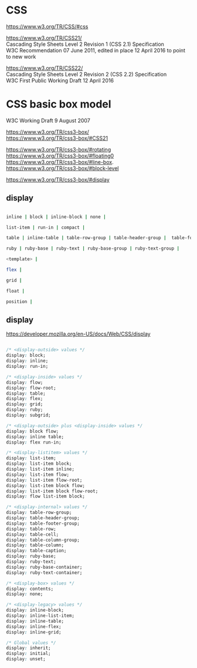 # CSS  

https://www.w3.org/TR/CSS/#css  


https://www.w3.org/TR/CSS21/  
Cascading Style Sheets Level 2 Revision 1 (CSS 2.1) Specification  
W3C Recommendation 07 June 2011, edited in place 12 April 2016 to point to new work

https://www.w3.org/TR/CSS22/  
Cascading Style Sheets Level 2 Revision 2 (CSS 2.2) Specification  
W3C First Public Working Draft 12 April 2016



# CSS basic box model  

W3C Working Draft 9 August 2007

https://www.w3.org/TR/css3-box/  
https://www.w3.org/TR/css3-box/#CSS21  


https://www.w3.org/TR/css3-box/#rotating  
https://www.w3.org/TR/css3-box/#floating0  
https://www.w3.org/TR/css3-box/#line-box.  
https://www.w3.org/TR/css3-box/#block-level  

https://www.w3.org/TR/css3-box/#display




## display  

```sh

inline | block | inline-block | none |  

list-item | run-in | compact |  

table | inline-table | table-row-group | table-header-group |  table-footer-group | table-row | table-column-group | table-column |  table-cell | table-caption | 

ruby | ruby-base | ruby-text | ruby-base-group | ruby-text-group |  

<template> |  

flex |  

grid |  

float |  

position |  

``` 

## display  

https://developer.mozilla.org/en-US/docs/Web/CSS/display  


```css

/* <display-outside> values */
display: block;
display: inline;
display: run-in;

/* <display-inside> values */
display: flow;
display: flow-root;
display: table;
display: flex;
display: grid;
display: ruby;
display: subgrid;

/* <display-outside> plus <display-inside> values */
display: block flow;
display: inline table;
display: flex run-in;

/* <display-listitem> values */
display: list-item;
display: list-item block;
display: list-item inline;
display: list-item flow;
display: list-item flow-root;
display: list-item block flow;
display: list-item block flow-root;
display: flow list-item block;

/* <display-internal> values */
display: table-row-group;
display: table-header-group;
display: table-footer-group;
display: table-row;
display: table-cell;
display: table-column-group;
display: table-column;
display: table-caption;
display: ruby-base;
display: ruby-text;
display: ruby-base-container;
display: ruby-text-container;

/* <display-box> values */
display: contents;
display: none;

/* <display-legacy> values */
display: inline-block;
display: inline-list-item;
display: inline-table;
display: inline-flex;
display: inline-grid;

/* Global values */
display: inherit;
display: initial;
display: unset;

``` 

